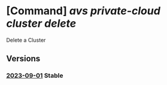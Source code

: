 # [Command] _avs private-cloud cluster delete_

Delete a Cluster

## Versions

### [2023-09-01](/Resources/mgmt-plane/L3N1YnNjcmlwdGlvbnMve30vcmVzb3VyY2Vncm91cHMve30vcHJvdmlkZXJzL21pY3Jvc29mdC5hdnMvcHJpdmF0ZWNsb3Vkcy97fS9jbHVzdGVycy97fQ==/2023-09-01.xml) **Stable**

<!-- mgmt-plane /subscriptions/{}/resourcegroups/{}/providers/microsoft.avs/privateclouds/{}/clusters/{} 2023-09-01 -->
